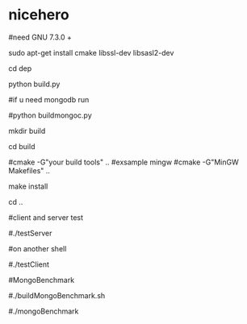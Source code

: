 # nicehero

#need GNU 7.3.0 +

sudo apt-get install cmake libssl-dev libsasl2-dev

cd dep

python build.py

#if u need mongodb run

#python buildmongoc.py

mkdir build

cd build

#cmake -G"your build tools" ..
#exsample mingw
#cmake -G"MinGW Makefiles" ..

make install

cd ..

#client and server test

#./testServer

#on another shell

#./testClient

#MongoBenchmark

#./buildMongoBenchmark.sh

#./mongoBenchmark <threadNum> <dbconnection> <tablename>

